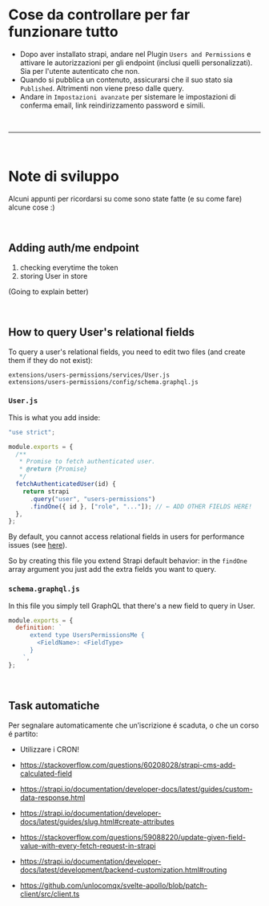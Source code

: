 # Cose da controllare per far funzionare tutto

- Dopo aver installato strapi, andare nel Plugin `Users and Permissions` e attivare le autorizzazioni per gli endpoint (inclusi quelli personalizzati). Sia per l'utente autenticato che non.
- Quando si pubblica un contenuto, assicurarsi che il suo stato sia `Published`. Altrimenti non viene preso dalle query.
- Andare in `Impostazioni avanzate` per sistemare le impostazioni di conferma email, link reindirizzamento password e simili.

<br>

---

<br>

# Note di sviluppo

Alcuni appunti per ricordarsi su come sono state fatte (e su come fare) alcune cose :)

<br>

## Adding auth/me endpoint

1. checking everytime the token
2. storing User in store

(Going to explain better)

<br>

## How to query User's relational fields

To query a user's relational fields, you need to edit two files (and create them if they do not exist):

```
extensions/users-permissions/services/User.js
extensions/users-permissions/config/schema.graphql.js
```

### `User.js`

This is what you add inside:

```js
"use strict";

module.exports = {
  /**
   * Promise to fetch authenticated user.
   * @return {Promise}
   */
  fetchAuthenticatedUser(id) {
    return strapi
      .query("user", "users-permissions")
      .findOne({ id }, ["role", "..."]); // ← ADD OTHER FIELDS HERE!
  },
};
```

By default, you cannot access relational fields in users for performance issues (see [here](https://forum.strapi.io/t/get-currrent-logged-user-with-custom-data-added-to-the-user-collection-type/1024/2)).

So by creating this file you extend Strapi default behavior: in the `findOne` array argument you just add the extra fields you want to query.

### `schema.graphql.js`

In this file you simply tell GraphQL that there's a new field to query in User.

```js
module.exports = {
  definition: `
      extend type UsersPermissionsMe {
        <FieldName>: <FieldType>
      }
    `,
};
```

<br>

## Task automatiche

Per segnalare automaticamente che un’iscrizione é scaduta, o che un corso é partito:

- Utilizzare i CRON!

- https://stackoverflow.com/questions/60208028/strapi-cms-add-calculated-field
- https://strapi.io/documentation/developer-docs/latest/guides/custom-data-response.html
- https://strapi.io/documentation/developer-docs/latest/guides/slug.html#create-attributes
- https://stackoverflow.com/questions/59088220/update-given-field-value-with-every-fetch-request-in-strapi
- https://strapi.io/documentation/developer-docs/latest/development/backend-customization.html#routing
- https://github.com/unlocomqx/svelte-apollo/blob/patch-client/src/client.ts
